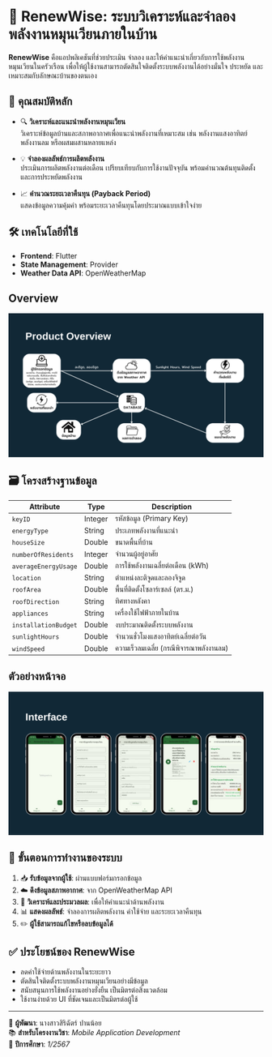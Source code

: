 # 🌿 RenewWise: ระบบวิเคราะห์และจำลองพลังงานหมุนเวียนภายในบ้าน

**RenewWise** คือแอปพลิเคชันที่ช่วยประเมิน จำลอง และให้คำแนะนำเกี่ยวกับการใช้พลังงานหมุนเวียนในครัวเรือน เพื่อให้ผู้ใช้งานสามารถตัดสินใจติดตั้งระบบพลังงานได้อย่างมั่นใจ ประหยัด และเหมาะสมกับลักษณะบ้านของตนเอง

## 📌 คุณสมบัติหลัก

- 🔍 **วิเคราะห์และแนะนำพลังงานหมุนเวียน**  
  วิเคราะห์ข้อมูลบ้านและสภาพอากาศเพื่อแนะนำพลังงานที่เหมาะสม เช่น พลังงานแสงอาทิตย์ พลังงานลม หรือผสมผสานหลายแหล่ง

- 💡 **จำลองผลลัพธ์การผลิตพลังงาน**  
  ประเมินการผลิตพลังงานต่อเดือน เปรียบเทียบกับการใช้งานปัจจุบัน พร้อมคำนวณต้นทุนติดตั้งและการประหยัดพลังงาน

- 📈 **คำนวณระยะเวลาคืนทุน (Payback Period)**  
  แสดงข้อมูลความคุ้มค่า พร้อมระยะเวลาคืนทุนโดยประมาณแบบเข้าใจง่าย

## 🛠️ เทคโนโลยีที่ใช้

- **Frontend**: Flutter  
- **State Management**: Provider  
- **Weather Data API**: OpenWeatherMap

##  Overview
![product_overview](assets/4.png)

## 🗃️ โครงสร้างฐานข้อมูล

| Attribute | Type | Description |
|----------|------|-------------|
| `keyID` | Integer | รหัสข้อมูล (Primary Key) |
| `energyType` | String | ประเภทพลังงานที่แนะนำ |
| `houseSize` | Double | ขนาดพื้นที่บ้าน |
| `numberOfResidents` | Integer | จำนวนผู้อยู่อาศัย |
| `averageEnergyUsage` | Double | การใช้พลังงานเฉลี่ยต่อเดือน (kWh) |
| `location` | String | ตำแหน่งละติจูดและลองจิจูด |
| `roofArea` | Double | พื้นที่ติดตั้งโซลาร์เซลล์ (ตร.ม.) |
| `roofDirection` | String | ทิศทางหลังคา |
| `appliances` | String | เครื่องใช้ไฟฟ้าภายในบ้าน |
| `installationBudget` | Double | งบประมาณติดตั้งระบบพลังงาน |
| `sunlightHours` | Double | จำนวนชั่วโมงแสงอาทิตย์เฉลี่ยต่อวัน |
| `windSpeed` | Double | ความเร็วลมเฉลี่ย (กรณีพิจารณาพลังงานลม) |

## ตัวอย่างหน้าจอ
![product_inteface](assets/5.png)

## 🔄 ขั้นตอนการทำงานของระบบ

1. 📥 **รับข้อมูลจากผู้ใช้**: ผ่านแบบฟอร์มกรอกข้อมูล
2. ☁️ **ดึงข้อมูลสภาพอากาศ**: จาก OpenWeatherMap API
3. 🧠 **วิเคราะห์และประมวลผล**: เพื่อให้คำแนะนำด้านพลังงาน
4. 📊 **แสดงผลลัพธ์**: จำลองการผลิตพลังงาน ค่าใช้จ่าย และระยะเวลาคืนทุน
5. ✏️ **ผู้ใช้สามารถแก้ไขหรือลบข้อมูลได้**

## ✅ ประโยชน์ของ RenewWise

- ลดค่าใช้จ่ายด้านพลังงานในระยะยาว  
- ตัดสินใจติดตั้งระบบพลังงานหมุนเวียนอย่างมีข้อมูล  
- สนับสนุนการใช้พลังงานอย่างยั่งยืน เป็นมิตรต่อสิ่งแวดล้อม  
- ใช้งานง่ายด้วย UI ที่ชัดเจนและเป็นมิตรต่อผู้ใช้

---

📌 **ผู้พัฒนา**: นางสาวสิริฉัตร์ ปานน้อย  
📚 **สำหรับโครงงานวิชา**: *Mobile Application Development*  
📅 **ปีการศึกษา**: *1/2567*

